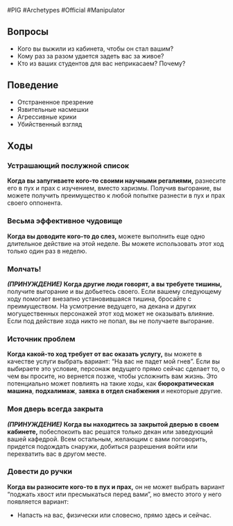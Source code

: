 #PIG  #Archetypes #Official #Manipulator 

## Вопросы
* Кого вы выжили из кабинета, чтобы он стал вашим?
* Кому раз за разом удается задеть вас за живое?
* Кто из ваших студентов для вас неприкасаем? Почему?

## Поведение
- Отстраненное презрение
- Язвительные насмешки
- Агрессивные крики
- Убийственный взгляд


## Ходы

### Устрашающий послужной список
**Когда вы запугиваете кого-то своими научными регалиями,** разнесите его в пух и прах с изучением, вместо харизмы. Получив выгорание, вы можете получить преимущество к любой попытке разнести в пух и прах своего оппонента.

### Весьма эффективное чудовище
**Когда вы доводите кого-то до слез,** можете выполнить еще одно длительное действие на этой неделе. Вы можете использовать этот ход только один раз в неделю.

### Молчать! 
***(ПРИНУЖДЕНИЕ)***
**Когда другие люди говорят, а вы требуете тишины,** получите выгорание и вы добьетесь своего. Если вашему следующему ходу помогает внезапно установившаяся
тишина, бросайте с преимуществом.
На усмотрение ведущего, на декана и других могущественных персонажей этот ход может не оказывать влияние. Если под действие хода никто не попал, вы не получаете
выгорание.

### Источник проблем
**Когда какой-то ход требует от вас оказать услугу,** вы можете в качестве услуги  выбрать вариант: “На вас не падет мой гнев”. Если вы выбираете это условие,  персонаж ведущего прямо сейчас сделает то, о чем вы просите, но вернется позже,  чтобы усложнить вам жизнь. Это потенциально может повлиять на такие ходы, как  **бюрократическая машина**, **подхалимаж**, **заявка в отдел снабжения** и некоторые  другие.

### Моя дверь всегда закрыта 
***(ПРИНУЖДЕНИЕ)***
**Когда вы находитесь за закрытой дверью в своем кабинете,** побеспокоить вас  решатся только декан или заведующий вашей кафедрой. Всем остальным, желающим с  вами поговорить, придется подождать снаружи, добиться разрешения войти или  перехватить вас в другом месте.

### Довести до ручки
**Когда вы разносите кого-то в пух и прах,** он не может выбрать вариант “поджать хвост или пресмыкаться перед вами”, но вместо этого у него появляется вариант:
* Напасть на вас, физически или словесно, прямо здесь и сейчас.